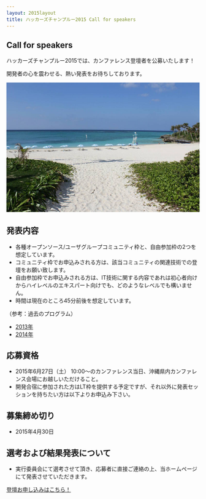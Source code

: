 ```yaml
---
layout: 2015layout
title: ハッカーズチャンプルー2015 Call for speakers
---
```



Call for speakers
--------------------------------------------------------------------------------

ハッカーズチャンプルー2015では、カンファレンス登壇者を公募いたします！

開発者の心を震わせる、熱い発表をお待ちしております。

![ビーチ](/img/2015/10981081_833368103368984_5511218503026796313_o.jpg)

## 発表内容

* 各種オープンソース/ユーザグループコミュニティ枠と、自由参加枠の2つを想定しています。
* コミュニティ枠でお申込みされる方は、該当コミュニティの関連技術での登壇をお願い致します。
* 自由参加枠でお申込みされる方は、IT技術に関する内容であれは初心者向けからハイレベルのエキスパート向けでも、どのようなレベルでも構いません。
* 時間は現在のところ45分前後を想定しています。

（参考：過去のプログラム）

* [2013年](/2013/program.html)
* [2014年](/2014/program.html)


## 応募資格

* 2015年6月27日（土） 10:00〜のカンファレンス当日、沖縄県内カンファレンス会場にお越しいただけること。
* 開発合宿に参加された方はLT枠を提供する予定ですが、それ以外に発表セッションを持ちたい方は以下よりお申込み下さい。

## 募集締め切り

* 2015年4月30日

## 選考および結果発表について

* 実行委員会にて選考させて頂き、応募者に直接ご連絡の上、当ホームページにて発表させていただきます。


<p><a href="http://goo.gl/forms/VqU2CeAFpI" class="medium button" target="_blank">登壇お申し込みはこちら！</a></p>

